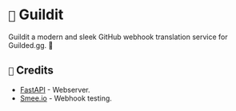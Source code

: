 # `📁` Guildit
Guildit a modern and sleek GitHub webhook translation service for Guilded.gg. 🔌

## `📃` Credits

- [FastAPI](https://pypi.org/project/fastapi/) - Webserver.
- [Smee.io](https://smee.io/) - Webhook testing.
